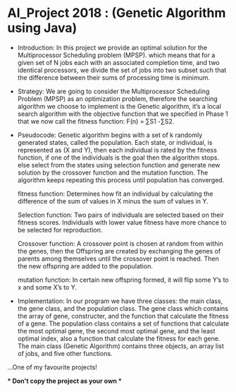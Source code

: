 # AI_Project 2018 : (Genetic Algorithm using Java)

* Introduction:
In this project we provide an optimal solution for the Multiprocessor Scheduling problem (MPSP). which means that for a given set of N jobs each with an associated completion time, and two identical processors, we divide the set of jobs into two subset such that the difference between their sums of processing time is minimum.

* Strategy:
We are going to consider the Multiprocessor Scheduling Problem (MPSP) as an optimization problem, therefore the searching algorithm we choose to implement is the Genetic algorithm, it’s a local search algorithm with the objective function that we specified in Phase 1 that we now call the fitness function: F(n) = ∑S1 -∑S2.

* Pseudocode:
Genetic algorithm begins with a set of k randomly generated states, called the population. Each state, or individual, is represented as (X and Y), then each individual is rated by the fitness function, if one of the individuals is the goal then the algorithm stops. else select from the states using selection function and generate new solution by the crossover function and the mutation function. The algorithm keeps repeating this process until population has converged.

  fitness function: 
Determines how fit an individual by calculating the difference of the sum of values in X minus the sum of values in Y.

  Selection function:
Two pairs of individuals are selected based on their fitness scores. Individuals with lower value fitness have more chance to be selected for reproduction.

  Crossover function:
A crossover point is chosen at random from within the genes, then the Offspring are created by exchanging the genes of parents among themselves until the crossover point is reached. Then the new offspring are added to the population.

  mutation function:
In certain new offspring formed, it will flip some Y’s to x and some X’s to Y.

* Implementation: 
In our program we have three classes: the main class, the gene class, and the population class.
The gene class which contains the array of gene, constructer, and the function that calculate the fitness of a gene. 
The population class contains a set of functions that calculate the most optimal gene, the second most optimal gene, and the least optimal index, also a function that calculate the fitness for each gene. 
The main class (Genetic Algorithm) contains three objects, an array list of jobs, and five other functions.

...One of my favourite projects!

<b>* Don't copy the project as your own *</b>
